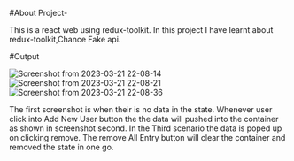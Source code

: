 
#About Project-

This is a react web using redux-toolkit.
In this project I have learnt about redux-toolkit,Chance Fake api.

#Output

![Screenshot from 2023-03-21 22-08-14](https://user-images.githubusercontent.com/78030776/226680802-1a55e3e2-a834-45e7-a470-395f190b8127.png)
![Screenshot from 2023-03-21 22-08-21](https://user-images.githubusercontent.com/78030776/226680807-8cb7a97a-80c5-4c06-b11d-0ca88938b084.png)
![Screenshot from 2023-03-21 22-08-36](https://user-images.githubusercontent.com/78030776/226680812-6cb3e6a0-420c-48e8-80a8-2d875e179f31.png)

The first screenshot is when their is no data in the state.
Whenever user click into Add New User button the the data will pushed into the container as shown in screenshot second.
In the Third scenario the data is poped up on clicking remove.
The remove All Entry button will clear the container and removed the state in one go.
